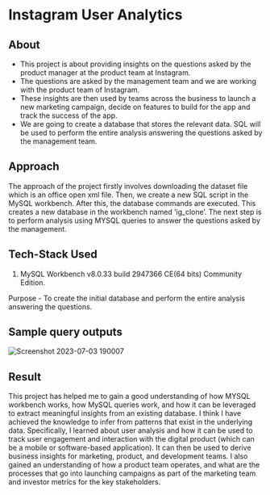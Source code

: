 # Instagram User Analytics

## About 
- This project is about providing insights on the questions asked by the product manager at the product team at Instagram.
- The questions are asked by the management team and we are working with the product team of Instagram.
- These insights are then used by teams across the business to launch a new marketing campaign, decide on features to build for the app and track the success of the app.
- We are going to create a database that stores the relevant data. SQL will be used to perform the entire analysis answering the questions asked by the management team.

## Approach
The approach of the project firstly involves downloading the dataset file which is an office open xml file.
Then, we create a new SQL script in the MySQL workbench. After this, the database commands are
executed. This creates a new database in the workbench named ‘ig_clone’.
The next step is to perform analysis using MYSQL queries to answer the questions asked by the
management.

## Tech-Stack Used
1. MySQL Workbench v8.0.33 build 2947366 CE(64 bits) Community Edition.

Purpose - To create the initial database and perform the entire analysis answering the
questions.

## Sample query outputs
![Screenshot 2023-07-03 190007](https://github.com/nalindas9/sql-mysql/assets/44141068/7fc92a71-a292-458e-b8b5-4018387de389)

## Result
This project has helped me to gain a good understanding of how MYSQL workbench works, how MySQL
queries work, and how it can be leveraged to extract meaningful insights from an existing database. I
think I have achieved the knowledge to infer from patterns that exist in the underlying data. Specifically, I
learned about user analysis and how it can be used to track user engagement and interaction with the
digital product (which can be a mobile or software-based application). It can then be used to derive
business insights for marketing, product, and development teams. I also gained an understanding of how a
product team operates, and what are the processes that go into launching campaigns as part of the
marketing team and investor metrics for the key stakeholders.
